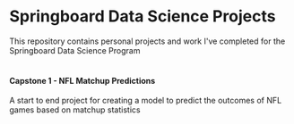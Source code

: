 # Springboard Data Science Projects
This repository contains personal projects and work I've completed for the Springboard Data Science Program
<br/>
<br/>
#### Capstone 1 - NFL Matchup Predictions
A start to end project for creating a model to predict the outcomes of NFL games based on matchup statistics




